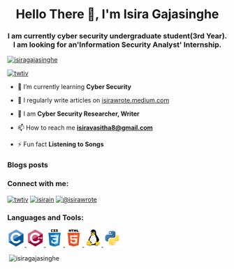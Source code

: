 <h1 align="center">Hello There 👋, I'm Isira Gajasinghe</h1>
<h3 align="center">I am currently cyber security undergraduate student(3rd Year). I am looking for an'Information Security Analyst' Internship.</h3>

<p align="left"> <a href="https://github.com/ryo-ma/github-profile-trophy"><img src="https://github-profile-trophy.vercel.app/?username=isiragajasinghe" alt="isiragajasinghe" /></a> </p>

<p align="left"> <a href="https://twitter.com/twtiv" target="blank"><img src="https://img.shields.io/twitter/follow/twtiv?logo=twitter&style=for-the-badge" alt="twtiv" /></a> </p>

- 🌱 I’m currently learning **Cyber Security**

- 📝 I regularly write articles on [isirawrote.medium.com](isirawrote.medium.com)

- 💬 I am **Cyber Security Researcher, Writer**

- 📫 How to reach me **isiravasitha8@gmail.com**

- ⚡ Fun fact **Listening to Songs**

### Blogs posts
<!-- BLOG-POST-LIST:START -->
<!-- BLOG-POST-LIST:END -->

<h3 align="left">Connect with me:</h3>
<p align="left">
<a href="https://twitter.com/twtiv" target="blank"><img align="center" src="https://raw.githubusercontent.com/rahuldkjain/github-profile-readme-generator/master/src/images/icons/Social/twitter.svg" alt="twtiv" height="30" width="40" /></a>
<a href="https://linkedin.com/in/isirain" target="blank"><img align="center" src="https://raw.githubusercontent.com/rahuldkjain/github-profile-readme-generator/master/src/images/icons/Social/linked-in-alt.svg" alt="isirain" height="30" width="40" /></a>
<a href="https://medium.com/@isirawrote" target="blank"><img align="center" src="https://raw.githubusercontent.com/rahuldkjain/github-profile-readme-generator/master/src/images/icons/Social/medium.svg" alt="@isirawrote" height="30" width="40" /></a>
</p>

<h3 align="left">Languages and Tools:</h3>
<p align="left"> <a href="https://www.cprogramming.com/" target="_blank" rel="noreferrer"> <img src="https://raw.githubusercontent.com/devicons/devicon/master/icons/c/c-original.svg" alt="c" width="40" height="40"/> </a> <a href="https://www.w3schools.com/cpp/" target="_blank" rel="noreferrer"> <img src="https://raw.githubusercontent.com/devicons/devicon/master/icons/cplusplus/cplusplus-original.svg" alt="cplusplus" width="40" height="40"/> </a> <a href="https://www.w3schools.com/css/" target="_blank" rel="noreferrer"> <img src="https://raw.githubusercontent.com/devicons/devicon/master/icons/css3/css3-original-wordmark.svg" alt="css3" width="40" height="40"/> </a> <a href="https://www.w3.org/html/" target="_blank" rel="noreferrer"> <img src="https://raw.githubusercontent.com/devicons/devicon/master/icons/html5/html5-original-wordmark.svg" alt="html5" width="40" height="40"/> </a> <a href="https://www.linux.org/" target="_blank" rel="noreferrer"> <img src="https://raw.githubusercontent.com/devicons/devicon/master/icons/linux/linux-original.svg" alt="linux" width="40" height="40"/> </a> <a href="https://www.python.org" target="_blank" rel="noreferrer"> <img src="https://raw.githubusercontent.com/devicons/devicon/master/icons/python/python-original.svg" alt="python" width="40" height="40"/> </a> </p>

<p>&nbsp;<img align="center" src="https://github-readme-stats.vercel.app/api?username=isiragajasinghe&show_icons=true&locale=en" alt="isiragajasinghe" /></p>

